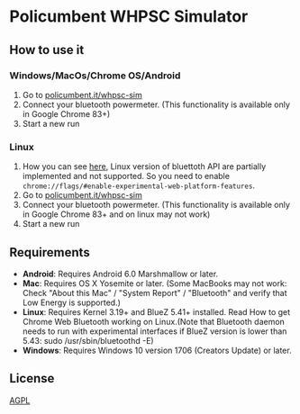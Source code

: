 # Policumbent WHPSC Simulator
## How to use it

### Windows/MacOs/Chrome OS/Android

1. Go to [policumbent.it/whpsc-sim](https://www.policumbent.it/whpsc-sim/)
2. Connect your bluetooth powermeter. (This functionality is available only in Google Chrome 83+)
3. Start a new run

### Linux

1. How you can see [here](https://github.com/WebBluetoothCG/web-bluetooth/blob/gh-pages/implementation-status.md), Linux version of bluettoth API are partially implemented and not supported. So you need to enable `chrome://flags/#enable-experimental-web-platform-features`.
1. Go to [policumbent.it/whpsc-sim](https://www.policumbent.it/whpsc-sim/)
1. Connect your bluetooth powermeter. (This functionality is available only in Google Chrome 83+ and on linux may not work)
1. Start a new run

## Requirements

- **Android**: Requires Android 6.0 Marshmallow or later.
- **Mac**: Requires OS X Yosemite or later. (Some MacBooks may not work: Check "About this Mac" / "System Report" / "Bluetooth" and verify that Low Energy is supported.)
- **Linux**: Requires Kernel 3.19+ and BlueZ 5.41+ installed. Read How to get Chrome Web Bluetooth working on Linux.(Note that Bluetooth daemon needs to run with experimental interfaces if BlueZ version is lower than 5.43: sudo /usr/sbin/bluetoothd -E)
- **Windows**: Requires Windows 10 version 1706 (Creators Update) or later.


## License

[AGPL](https://github.com/policumbent/WHPSC-Sim/blob/master/LICENSE)
